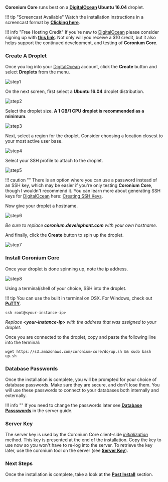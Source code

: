 __Coronium Core__ runs best on a __[DigitalOcean](https://m.do.co/c/cddeeddbbdb8) Ubuntu 16.04__ droplet.

!!! tip "Screencast Available"
    Watch the installation instructions in a screencast format by __[Clicking here](/screencasts/#digitalocean-installation)__.

!!! info "Free Hosting Credit"
    If you're new to [DigitalOcean](https://m.do.co/c/cddeeddbbdb8) please consider signing up with __[this link](https://m.do.co/c/cddeeddbbdb8)__. Not only will you receive a $10 credit, but it also helps support the continued development, and testing of __Coronium Core__.

### Create A Droplet

Once you log into your [DigitalOcean](https://m.do.co/c/cddeeddbbdb8) account, click the __Create__ button and select __Droplets__ from the menu.

![step1](/imgs/step01.png)

On the next screen, first select a __Ubuntu 16.04__ droplet distribution.

![step2](/imgs/step02.png) 

Select the droplet size. __A 1 GB/1 CPU droplet is recommended as a minimum__.

![step3](/imgs/step03.png)

Next, select a region for the droplet. Consider choosing a location closest to your most active user base.

![step4](/imgs/step04.png)

Select your SSH profile to attach to the droplet.

![step5](/imgs/step05.png)

!!! caution ""
    There is an option where you can use a password instead of an SSH key, which may be easier if you're only testing __Coronium Core__, though I wouldn't recommend it. You can learn more about generating SSH keys for [DigitalOcean](https://m.do.co/c/cddeeddbbdb8) here: [Creating SSH Keys](https://www.digitalocean.com/community/tutorials/how-to-use-ssh-keys-with-digitalocean-droplets).

Now give your droplet a hostname.

![step6](/imgs/step06.png)

_Be sure to replace __coronium.develephant.com__ with your own hostname._

And finally, click the __Create__ button to spin up the droplet.

![step7](/imgs/step07.png)

### Install Coronium Core

Once your droplet is done spinning up, note the ip address.

![step8](/imgs/step08.png)

Using a terminal/shell of your choice, SSH into the droplet.

!!! tip
    You can use the built in terminal on OSX. For Windows, check out __[PuTTY](https://www.chiark.greenend.org.uk/~sgtatham/putty/latest.html)__.

```
ssh root@<your-instance-ip>
```

_Replace __<your-instance-ip\>__ with the address that was assigned to your droplet._

Once you are connected to the droplet, copy and paste the following line into the terminal:

```
wget https://s3.amazonaws.com/coronium-core/do/up.sh && sudo bash up.sh
```

### Database Passwords

Once the installation is complete, you will be prompted for your choice of database passwords. Make sure they are secure, and don't lose them. You will use these passwords to connect to your databases both internally and externally. 

!!! info ""
    If you need to change the passwords later see __[Database Passswords](/server/guide/usage/#database-passwords)__ in the server guide.

### Server Key

The server key is used by the Coronium Core client-side _[initialization](/client/guide/#initialization)_ method. This key is presented at the end of the installation. Copy the key to use now so you won't have to re-log into the server. To retrieve the key later, use the coronium tool on the server (see __[Server Key](/server/guide/key/)__).

### Next Steps

Once the installation is complete, take a look at the __[Post Install](/server/installation/postinstall/)__ section.